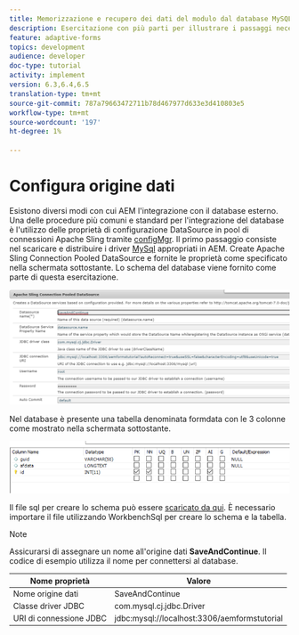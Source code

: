 ```yaml
---
title: Memorizzazione e recupero dei dati del modulo dal database MySQL
description: Esercitazione con più parti per illustrare i passaggi necessari per memorizzare e recuperare i dati dei moduli
feature: adaptive-forms
topics: development
audience: developer
doc-type: tutorial
activity: implement
version: 6.3,6.4,6.5
translation-type: tm+mt
source-git-commit: 787a79663472711b78d467977d633e3d410803e5
workflow-type: tm+mt
source-wordcount: '197'
ht-degree: 1%

---
```


# Configura origine dati

Esistono diversi modi con cui AEM l&#39;integrazione con il database esterno. Una delle procedure più comuni e standard per l&#39;integrazione del database è l&#39;utilizzo delle proprietà di configurazione DataSource in pool di connessioni Apache Sling tramite [configMgr](http://localhost:4502/system/console/configMgr).
Il primo passaggio consiste nel scaricare e distribuire i driver [MySql](https://mvnrepository.com/artifact/mysql/mysql-connector-java) appropriati in AEM.
Create Apache Sling Connection Pooled DataSource e fornite le proprietà come specificato nella schermata sottostante. Lo schema del database viene fornito come parte di questa esercitazione.

![data-source](assets/save-continue.PNG)

Nel database è presente una tabella denominata formdata con le 3 colonne come mostrato nella schermata sottostante.

![banca dati](assets/data-base-tables.PNG)

Il file sql per creare lo schema può essere [scaricato da qui](assets/form-data-db.sql). È necessario importare il file utilizzando WorkbenchSql per creare lo schema e la tabella.

>[!NOTE]
>Assicurarsi di assegnare un nome all&#39;origine dati **SaveAndContinue**. Il codice di esempio utilizza il nome per connettersi al database.

| Nome proprietà | Valore |
------------------------|---------------------------------------
| Nome origine dati | SaveAndContinue |
| Classe driver JDBC | com.mysql.cj.jdbc.Driver |
| URI di connessione JDBC | jdbc:mysql://localhost:3306/aemformstutorial |


